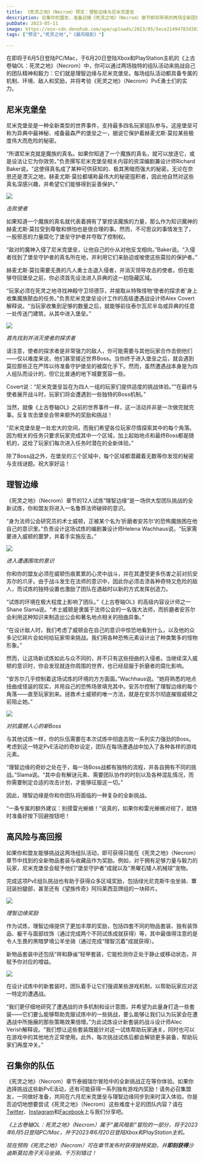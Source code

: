 ```yaml
---
title: 《死灵之地》（Necrom）预览：理智边缘与尼米克堡垒
description: 召集你的盟友，准备迎接《死灵之地》（Necrom）章节即将带来的两场全新团体挑战：理智边缘与尼米克堡垒。
pubDate: 2023-05-11
image: https://eso-cdn.denohub.com/ape/uploads/2023/05/5ece21494783d382a25baf809807957d.jpg
tags: ["预览","死灵之地","《晨风暗影》"]

---
```


在即将于6月5日登陆PC/Mac，于6月20日登陆Xbox和PlayStation主机的《上古卷轴OL：死灵之地》（Necrom）中，你可以通过两场独特的组队活动来挑战自己的团队精神和毅力：它们就是理智边缘与尼米克堡垒。每场组队活动都具备专属的机制、环境、敌人和奖励，并将考验《死灵之地》（Necrom）PvE勇士们的实力。

## 尼米克堡垒

尼米克堡垒是一种全新类型的世界事件，支持最多四名玩家组队参与。这座堡垒可称为异典中最神秘、戒备最森严的堡垒之一，据说它保护着赫麦尤斯·莫拉某些极度伟大而危险的秘密。

“所谓尼米克就是魔族的真名。如果你知道了一个魔族的真名，就可以放逐它，或是设法让它为你效劳。”负责撰写尼米克堡垒相关内容的资深编剧兼设计师Richard
Baker说。“这使得真名成了某种可供获知的、极其黑暗而强大的秘密。无论在奈恩还是湮灭之地，赫麦尤斯·莫拉都堪称最伟大的秘密囤积者，因此他自然对这些真名深感兴趣，并希望它们能够得到妥善保护。”

![](https://eso-cdn.denohub.com/ape/uploads/2023/05/0bc0076d7d4d12d6278fbe5ff301168f.jpg)

<p class="text-gray-500 text-sm text-center"><i>击败使者</i></p>

如果知道一个魔族的真名就代表着拥有了掌控该魔族的力量，那么作为知识魔神的赫麦尤斯·莫拉受到尊敬和惧怕也是很合理的事。然而，不可思议的事情发生了，一股邪恶的力量腐化了堡垒守护者并夺取了控制权。

“敌对的魔神入侵了尼米克堡垒，让他自己的仆从对他反戈相向。”Baker说。“入侵者找到了堡垒守护者的真名所在地，并利用它们来胁迫或唆使这些莫拉的保护者。”

赫麦尤斯·莫拉需要无畏的凡人勇士击退入侵者，并消灭领导攻击的使者。但在能够夺回堡垒之前，你必须首先设法进入异典的这一初隐藏区域。

“玩家必须在死灵之地寻找神殿守卫坦德莎，并接取从特殊怪物‘使者的探求者’身上收集魔族脓血的任务。”负责尼米克堡垒设计工作的高级遭遇战设计师Alex
Covert解释说。“当玩家收集到足够的数量之后，就能够前往泰尔瓦尼半岛或异典的任意一处传送门建筑，从其中进入堡垒。”

![](https://eso-cdn.denohub.com/ape/uploads/2023/01/258247049ad14aa8805c12c8d7e05cc3.jpg)

<p class="text-gray-500 text-sm text-center"><i>首先找到并消灭使者的探求者</i></p>

请注意，使者的探求者是非常强力的敌人，你可能需要与其他玩家合作击倒他们——仅以难度来说，他们甚至接近世界Boss。当你终于进入堡垒之后，就会遇到莫拉那些正在严阵以待准备守护堡垒的被腐化手下。然而，虽然遭遇战本身是为四人组队而设计的，但它比普通的地下城要宽容一些。

Covert说：“尼米克堡垒旨在为四人一组的玩家们提供适度的挑战体验。”“在最终与使者展开战斗时，玩家们将会遭遇到一些独特的Boss机制。”

当然，就像《上古卷轴OL》之前的世界事件一样，这一活动并非是一次做完就完事。反复攻击堡垒会带来额外的奖励和挑战！ 

“尼米克堡垒是一处宏大的空间，而我们希望各位玩家尽情探索其中的每个角落。因为相关的任务只要求玩家完成其中一个区域，加上起始地点和最终Boss都是随机的，这给了玩家们每次进入任务时潜在的全新体验。”

除了Boss战之外，在堡垒的三个区域中，每个区域都潜藏着无数等你发现的秘密与支线谜题。祝大家好运！

## 理智边缘

《死灵之地》（Necrom）章节的12人试炼“理智边缘”是一场供大型团队挑战的全新试炼，你和盟友将进入一名鲁莽法师破碎的意识。

“身为法师公会研究员的术士威顿，正被某个名为‘折磨者安苏尔’的恐怖魔族困在他自己的意识里。”负责设计这场试炼的编剧兼设计师Helena
Wachhaus说。“玩家需要进入威顿的噩梦，并着手实施反击。”

![](https://eso-cdn.denohub.com/ape/uploads/2023/05/7de5b8f88f940dd948b843bb81ec4439.jpg)

<p class="text-gray-500 text-sm text-center"><i>进入遭遇围攻的意识</i></p>

你和你的盟友必须在威顿伤痕累累的心灵中战斗，并在其遭受更多伤害之前对抗安苏尔的爪牙。由于战斗发生在法师的意识中，因此你必须击溃各种奇特又危险的敌人，而试炼的独特设置也激励了团队在遇敌时以新的方式发挥创造力。

“试炼的环境在极大程度上影响了团队。”《上古卷轴OL》的高级内容设计师之一Shane
Slama说。“术士威顿是隶属于法师公会的一名强大法师，而折磨者安苏尔会利用这种知识来制造出公会和著名地点相关的扭曲异象。”

“在设计敌人时，我们考虑了威顿会在自己的意识中惊恐地看到什么，以及他的众多记忆碎片会如何给玩家带来挑战。我们用各种恐怖元素设计出了种类繁多的怪物形象。”

然而，让这场新试炼如此与众不同的，并不只有这些扭曲的入侵者。当继续深入威顿的意识时，你会发现就连你周围的世界，也已经屈服于折磨者的腐化影响。

“安苏尔几乎控制着这场试炼的环境的方方面面。”Wachhaus说。“她将熟悉的地点扭曲成怪诞的现实，并用自己的恐怖场景填充其中。安苏尔控制了理智边缘的每个角落——直至玩家到来。拯救术士威顿的唯一方法，就是在安苏尔彻底摧毁威顿之前阻止她。”

![](https://eso-cdn.denohub.com/ape/uploads/2023/05/9b7228799e6fcde0718da7fa62d180e2.jpg)

<p class="text-gray-500 text-sm text-center"><i>对抗震撼人心的新Boss</i></p>

与其他试炼一样，你的队伍需要在本次试炼中彻底击败一系列实力强劲的Boss。考虑到这一特定PvE活动的奇妙设定，团队在每场遭遇战中加入了各种各样的游戏元素。

“理智边缘的奇妙之处在于，每一场Boss战都有独特的流程，并各自拥有不同的挑战。”Slama说。“其中会有解谜元素、需要团队协作的时刻以及各种混乱情况，而你需要制定合适的攻击计划，才能够征服这一切。”

因此，理智边缘是你和你团队将面临的一种复杂的全新挑战。 

“一条专属的额外建议：别摸雷光蜥蜴！”说真的，如果你和雷光蜥蜴对视了，就随时准备好按下回避按钮吧！

## 高风险与高回报

如果你和盟友能够挑战这两场组队活动，即可获得只能在《死灵之地》（Necrom）章节中找到的全新物品套装与收藏品作为奖励。例如，对于拥有足够力量与毅力的玩家，尼米克堡垒会赋予他们“堡垒守护者”成就以及“黑曜石矮人机械球”宠物。

完成这项PvE组队挑战也有助于获得众多区域奖励，包括绿光尼克斯牛虫坐骑、蕈冠装扮腿部，甚至还有《望族传奇》阿玛莱西亚牌组的一块碎片。

![](https://eso-cdn.denohub.com/ape/uploads/2023/05/b7e4491b03f06a095aa32753c62ff846.jpg)

<p class="text-gray-500 text-sm text-center"><i>理智边缘奖励</i></p>

作为试炼，理智边缘提供了更加丰厚的奖励，包括四套不同的物品套装、独有装饰品、躯干与面部纹饰（通过完成两个不同试炼成就获得）等，其中最值得注意的是令人生畏的黑暗梦境公羊坐骑（通过完成“理智沉着”成就获得）。

新物品套装中还包括“祥和静谧”轻甲套装，它能检测你正处于静止或移动状态，并赋予你对应的增益。

![](https://eso-cdn.denohub.com/ape/uploads/2023/05/2c1bceb5d6e3fb4f8287677f55bf3223.jpg)

在设计试炼中的新套装时，团队着手让它们强调某些游戏机制，以帮助玩家应对这一特定的遭遇战。

“我们更仔细地研究了遭遇战的许多机制和设计意图，并希望为此量身打造一些套装——它们要么能够帮助克服试炼中的一些挑战，要么能够让我们认为玩家会在遭遇战中所施展的那些策略效果倍增。”为此试炼设计新套装的战斗设计师Alec
Verish解释说。“我们想让这些套装既能针对这一试炼帮助玩家通关，同时也可以在游戏中的其他地方正常使用。此外，每次挑战试炼后都会解锁更多装备，帮助玩家们再度冲关。”

## 召集你的队伍

《死灵之地》（Necrom）章节泰姆瑞尔冒险中的全新挑战正在等你体验。如果你选择挑战这些新PvE活动，还有可能获得一系列独有游戏内奖励！请务必召集盟友，一同做好准备，共同在六月尼米克堡垒与理智边缘同步到来时深入体验。你是否迫切地想要尝试《死灵之地》（Necrom）这些难度十足的团队内容？请在[Twitter](https://twitter.com/TESOnline)、[Instagram](https://www.instagram.com/elderscrollsonline/)和[Facebook](https://www.facebook.com/ElderScrollsOnline)上与我们分享吧。

_《上古卷轴OL：死灵之地》（Necrom）属于“晨风暗影”冒险的一部分，将于2023年6月5日登陆PC/Mac，并于2023年6月20日登陆Xbox和PlayStation主机。_

_现在预购《死灵之地》（Necrom）可在章节发布时获得独特奖励，并**即刻获得**沙迪斯莫拉孢子天马坐骑。千万别错过！_
